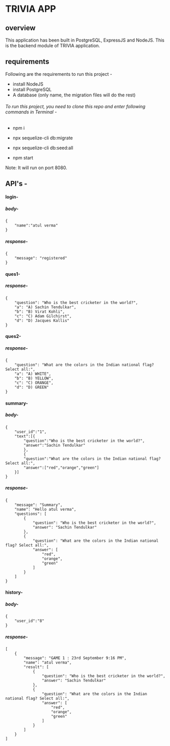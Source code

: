 # TRIVIA APP

## overview

This application has been built in PostgreSQL, ExpressJS and NodeJS.
This is the backend module of TRIVIA application.

## requirements

Following are the requirements to run this project - 

- install NodeJS
- install PostgreSQL
- A database (only name, the migration files will do the rest)


###### To run this project, you need to clone this repo and enter following commands in Terminal -

- npm i

- npx sequelize-cli db:migrate

- npx sequelize-cli db:seed:all

- npm start

Note: It will run on port 8080.


## API's - 

#### login-
##### body-
```
{
    "name":"atul verma"
}
```
##### response-
```
{
    "message": "registered"
}
```
#### ques1-
##### response-
```
{
    "question": "Who is the best cricketer in the world?",
    "a": "A) Sachin Tendulkar",
    "b": "B) Virat Kohli",
    "c": "C) Adam Gilchirst",
    "d": "D) Jacques Kallis"
}
```
#### ques2-
##### response-
```
{
    "question": "What are the colors in the Indian national flag? Select all:",
    "a": "A) WHITE",
    "b": "B) YELLOW",
    "c": "C) ORANGE",
    "d": "D) GREEN"
}
```
#### summary-
##### body-
```
{
    "user_id":"1",
    "text":[{
        "question":"Who is the best cricketer in the world?",
        "answer":"Sachin Tendulkar"
        },
        {
        "question":"What are the colors in the Indian national flag? Select all:",
        "answer":["red","orange","green"]
    }]
}
```
##### response-
```
{
    "message": "Summary",
    "name": "Hello atul verma",
    "questions": [
        {
            "question": "Who is the best cricketer in the world?",
            "answer": "Sachin Tendulkar"
        },
        {
            "question": "What are the colors in the Indian national flag? Select all:",
            "answer": [
                "red",
                "orange",
                "green"
            ]
        }
    ]
}
```
#### history-
##### body-
```
{
    "user_id":"8"
}
```
##### response-
```
[
    {
        "message": "GAME 1 : 23rd September 9:16 PM",
        "name": "atul verma",
        "result": [
            {
                "question": "Who is the best cricketer in the world?",
                "answer": "Sachin Tendulkar"
            },
            {
                "question": "What are the colors in the Indian national flag? Select all:",
                "answer": [
                    "red",
                    "orange",
                    "green"
                ]
            }
        ]
    }
]
```



